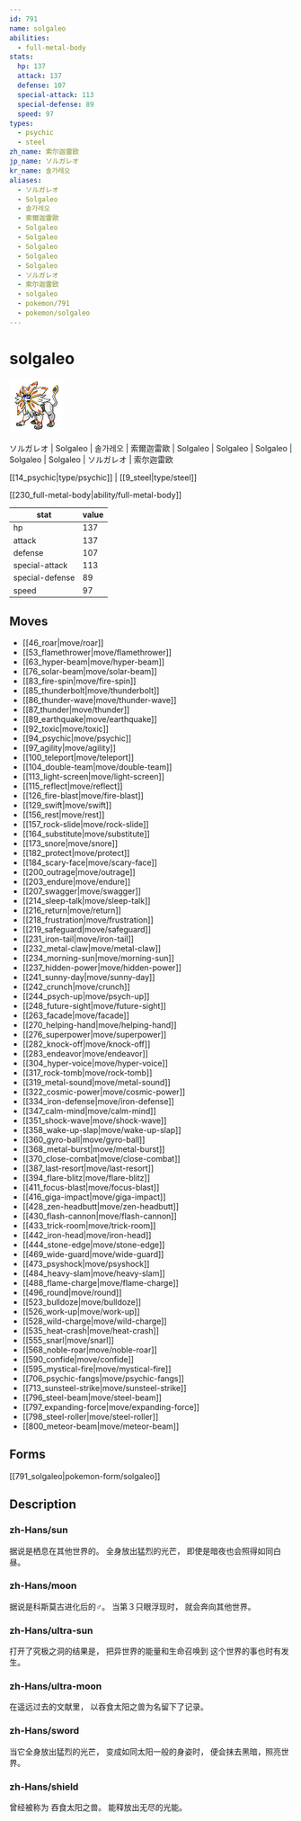 ```yaml
---
id: 791
name: solgaleo
abilities:
  - full-metal-body
stats:
  hp: 137
  attack: 137
  defense: 107
  special-attack: 113
  special-defense: 89
  speed: 97
types:
  - psychic
  - steel
zh_name: 索尔迦雷欧
jp_name: ソルガレオ
kr_name: 솔가레오
aliases:
  - ソルガレオ
  - Solgaleo
  - 솔가레오
  - 索爾迦雷歐
  - Solgaleo
  - Solgaleo
  - Solgaleo
  - Solgaleo
  - Solgaleo
  - ソルガレオ
  - 索尔迦雷欧
  - solgaleo
  - pokemon/791
  - pokemon/solgaleo
---
```

# solgaleo

![](https://raw.githubusercontent.com/PokeAPI/sprites/master/sprites/pokemon/791.png)

ソルガレオ | Solgaleo | 솔가레오 | 索爾迦雷歐 | Solgaleo | Solgaleo | Solgaleo | Solgaleo | Solgaleo | ソルガレオ | 索尔迦雷欧

[[14_psychic|type/psychic]] | [[9_steel|type/steel]]

[[230_full-metal-body|ability/full-metal-body]]

|stat|value|
|---|---|
|hp|137|
|attack|137|
|defense|107|
|special-attack|113|
|special-defense|89|
|speed|97|


## Moves

- [[46_roar|move/roar]]
- [[53_flamethrower|move/flamethrower]]
- [[63_hyper-beam|move/hyper-beam]]
- [[76_solar-beam|move/solar-beam]]
- [[83_fire-spin|move/fire-spin]]
- [[85_thunderbolt|move/thunderbolt]]
- [[86_thunder-wave|move/thunder-wave]]
- [[87_thunder|move/thunder]]
- [[89_earthquake|move/earthquake]]
- [[92_toxic|move/toxic]]
- [[94_psychic|move/psychic]]
- [[97_agility|move/agility]]
- [[100_teleport|move/teleport]]
- [[104_double-team|move/double-team]]
- [[113_light-screen|move/light-screen]]
- [[115_reflect|move/reflect]]
- [[126_fire-blast|move/fire-blast]]
- [[129_swift|move/swift]]
- [[156_rest|move/rest]]
- [[157_rock-slide|move/rock-slide]]
- [[164_substitute|move/substitute]]
- [[173_snore|move/snore]]
- [[182_protect|move/protect]]
- [[184_scary-face|move/scary-face]]
- [[200_outrage|move/outrage]]
- [[203_endure|move/endure]]
- [[207_swagger|move/swagger]]
- [[214_sleep-talk|move/sleep-talk]]
- [[216_return|move/return]]
- [[218_frustration|move/frustration]]
- [[219_safeguard|move/safeguard]]
- [[231_iron-tail|move/iron-tail]]
- [[232_metal-claw|move/metal-claw]]
- [[234_morning-sun|move/morning-sun]]
- [[237_hidden-power|move/hidden-power]]
- [[241_sunny-day|move/sunny-day]]
- [[242_crunch|move/crunch]]
- [[244_psych-up|move/psych-up]]
- [[248_future-sight|move/future-sight]]
- [[263_facade|move/facade]]
- [[270_helping-hand|move/helping-hand]]
- [[276_superpower|move/superpower]]
- [[282_knock-off|move/knock-off]]
- [[283_endeavor|move/endeavor]]
- [[304_hyper-voice|move/hyper-voice]]
- [[317_rock-tomb|move/rock-tomb]]
- [[319_metal-sound|move/metal-sound]]
- [[322_cosmic-power|move/cosmic-power]]
- [[334_iron-defense|move/iron-defense]]
- [[347_calm-mind|move/calm-mind]]
- [[351_shock-wave|move/shock-wave]]
- [[358_wake-up-slap|move/wake-up-slap]]
- [[360_gyro-ball|move/gyro-ball]]
- [[368_metal-burst|move/metal-burst]]
- [[370_close-combat|move/close-combat]]
- [[387_last-resort|move/last-resort]]
- [[394_flare-blitz|move/flare-blitz]]
- [[411_focus-blast|move/focus-blast]]
- [[416_giga-impact|move/giga-impact]]
- [[428_zen-headbutt|move/zen-headbutt]]
- [[430_flash-cannon|move/flash-cannon]]
- [[433_trick-room|move/trick-room]]
- [[442_iron-head|move/iron-head]]
- [[444_stone-edge|move/stone-edge]]
- [[469_wide-guard|move/wide-guard]]
- [[473_psyshock|move/psyshock]]
- [[484_heavy-slam|move/heavy-slam]]
- [[488_flame-charge|move/flame-charge]]
- [[496_round|move/round]]
- [[523_bulldoze|move/bulldoze]]
- [[526_work-up|move/work-up]]
- [[528_wild-charge|move/wild-charge]]
- [[535_heat-crash|move/heat-crash]]
- [[555_snarl|move/snarl]]
- [[568_noble-roar|move/noble-roar]]
- [[590_confide|move/confide]]
- [[595_mystical-fire|move/mystical-fire]]
- [[706_psychic-fangs|move/psychic-fangs]]
- [[713_sunsteel-strike|move/sunsteel-strike]]
- [[796_steel-beam|move/steel-beam]]
- [[797_expanding-force|move/expanding-force]]
- [[798_steel-roller|move/steel-roller]]
- [[800_meteor-beam|move/meteor-beam]]

## Forms



[[791_solgaleo|pokemon-form/solgaleo]]

## Description

### zh-Hans/sun

据说是栖息在其他世界的。
全身放出猛烈的光芒，
即使是暗夜也会照得如同白昼。

### zh-Hans/moon

据说是科斯莫古进化后的♂。
当第３只眼浮现时，
就会奔向其他世界。

### zh-Hans/ultra-sun

打开了究极之洞的结果是，
把异世界的能量和生命召唤到
这个世界的事也时有发生。

### zh-Hans/ultra-moon

在遥远过去的文献里，
以吞食太阳之兽为名留下了记录。

### zh-Hans/sword

当它全身放出猛烈的光芒，
变成如同太阳一般的身姿时，
便会抹去黑暗，照亮世界。

### zh-Hans/shield

曾经被称为
吞食太阳之兽。
能释放出无尽的光能。

